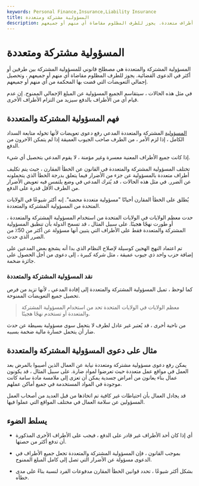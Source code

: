 ```yaml
---
keywords: Personal Finance,Insurance,Liability Insurance
title: المسؤولية مشتركة ومتعددة
description: المسؤولية المشتركة والمتعددة هي لغة قانونية للمسؤولية المشتركة بين أطراف متعددة. يجوز للطرف المظلوم مقاضاة أي منهم أو جميعهم.
---
```


# المسؤولية مشتركة ومتعددة
المسؤولية المشتركة والمتعددة هي مصطلح قانوني للمسؤولية المشتركة بين طرفين أو أكثر في الدعوى القضائية. يجوز للطرف المظلوم مقاضاة أي منهم أو جميعهم ، وتحصيل إجمالي التعويضات التي قضت بها المحكمة من أي منهم أو جميعهم.

في مثل هذه الحالات ، سيتقاسم الجميع المسؤولية عن المبلغ الإجمالي الممنوح. إن عدم قيام أي من الأطراف بالدفع سيزيد من التزام الأطراف الأخرى.

## فهم المسؤولية المشتركة والمتعددة

[المسؤولية](/liability) المشتركة والمتعددة المدعي رفع دعوى تعويضات لأنها تخوله متابعة السداد الكامل ، إذا لزم الأمر ، من الطرف صاحب الجيوب العميقة إذا لم يتمكن الآخرون من الدفع.

إذا كانت جميع الأطراف المعنية معسرة وغير مؤمنة ، لا يقوم المدعي بتحصيل أي شيء.

تختلف المسؤولية المشتركة والمتعددة في القانون عن الخطأ المقارن ، حيث يتم تكليف أطراف متعددة بالمسؤولية عن جزء من الأضرار فيما يتعلق بدرجة الخطأ الذي يتحملونه عن الضرر. في مثل هذه الحالات ، قد يُترك المدعي في وضع يلتمس فيه تعويض الأضرار من الطرف الأقل قدرة على الدفع.

يُطلق على الخطأ المقارن أحيانًا "مسؤولية متعددة محضة". إنه أكثر شيوعًا في الولايات المتحدة من المسؤولية المشتركة والمتعددة.

حدت معظم الولايات في الولايات المتحدة من استخدام المسؤولية المشتركة والمتعددة ، أو طورت نهجًا هجينًا. على سبيل المثال ، قد تسمح الدولة بأن تنطبق المسؤولية المشتركة والمتعددة فقط على الأطراف التي يتبين أنها مسؤولة عن أكثر من 50٪ من الضرر الذي حدث.

تم اعتماد النهج الهجين كوسيلة لإصلاح النظام الذي بدا أنه يشجع بعض المدعين على إضافة حزب واحد ذي جيوب عميقة ، مثل شركة كبيرة ، إلى دعوى من أجل الحصول على جائزة ضخمة.

### نقد المسؤولية المشتركة والمتعددة

كما لوحظ ، تميل المسؤولية المشتركة والمتعددة إلى إفادة المدعي ، لأنها تزيد من فرص تحصيل جميع التعويضات الممنوحة.

> معظم الولايات في الولايات المتحدة تحد من استخدام المسؤولية المشتركة والمتعددة أو تستخدم نهجًا هجينًا.

>

من ناحية أخرى ، قد يُعتبر غير عادل لطرف لا يتحمل سوى مسؤولية بسيطة عن حدث ضار أن يتحمل خسارة مالية ضخمة بسببه.

## مثال على دعوى المسؤولية المشتركة والمتعددة

يمكن رفع دعوى مسؤولية مشتركة ومتعددة نيابة عن العمال الذين أصيبوا بالمرض بعد العمل في مواقع عمل متعددة حيث تعرضوا لمواد ضارة. على سبيل المثال ، قد يكونون عمال بناء يعانون من أمراض جسدية يمكن أن تعزى إلى ملامسة مادة سامة كانت موجودة في المواد المستخدمة في جميع أماكن عملهم.

قد يجادل العمال بأن احتياطات غير كافية تم اتخاذها من قبل العديد من أصحاب العمل المسؤولين عن سلامة العمال في مختلف المواقع التي عملوا فيها.

## يسلط الضوء

- أي إذا كان أحد الأطراف غير قادر على الدفع ، فيجب على الأطراف الأخرى المذكورة أن تدفع أكثر من حصتها.

- بموجب القانون ، فإن المسؤولية المشتركة والمتعددة تجعل جميع الأطراف في الدعوى مسؤولة عن الأضرار التي تصل إلى كامل المبلغ الممنوح.

- بشكل أكثر شيوعًا ، تحدد قوانين الخطأ المقارن مدفوعات الفرد لنسبة بناءً على مدى خطأه.

